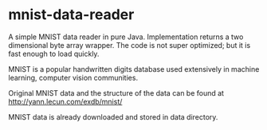 # mnist-data-reader
A simple MNIST data reader in pure Java. Implementation returns a two dimensional byte array wrapper. The code is not super optimized; but it is fast enough to load quickly.

MNIST is a popular handwritten digits database used extensively in machine learning, computer vision communities.

Original MNIST data and the structure of the data can be found at http://yann.lecun.com/exdb/mnist/

MNIST data is already downloaded and stored in data directory.